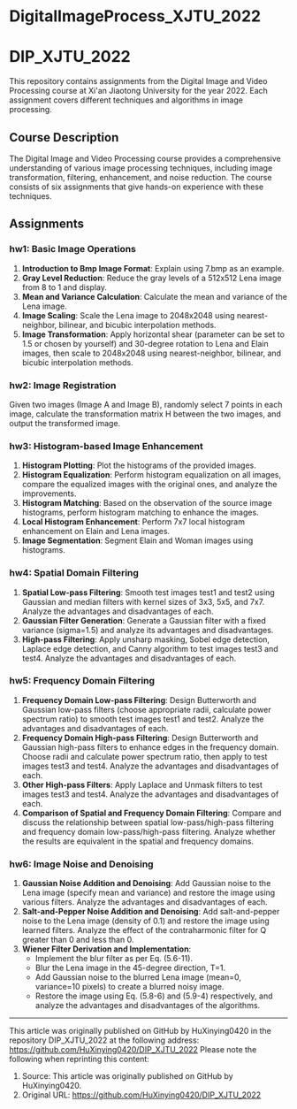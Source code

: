 # DigitalImageProcess_XJTU_2022
# DIP_XJTU_2022

This repository contains assignments from the Digital Image and Video Processing course at Xi'an Jiaotong University for the year 2022. Each assignment covers different techniques and algorithms in image processing.

## Course Description

The Digital Image and Video Processing course provides a comprehensive understanding of various image processing techniques, including image transformation, filtering, enhancement, and noise reduction. The course consists of six assignments that give hands-on experience with these techniques.

## Assignments

### hw1: Basic Image Operations

1. **Introduction to Bmp Image Format**: Explain using 7.bmp as an example.
2. **Gray Level Reduction**: Reduce the gray levels of a 512x512 Lena image from 8 to 1 and display.
3. **Mean and Variance Calculation**: Calculate the mean and variance of the Lena image.
4. **Image Scaling**: Scale the Lena image to 2048x2048 using nearest-neighbor, bilinear, and bicubic interpolation methods.
5. **Image Transformation**: Apply horizontal shear (parameter can be set to 1.5 or chosen by yourself) and 30-degree rotation to Lena and Elain images, then scale to 2048x2048 using nearest-neighbor, bilinear, and bicubic interpolation methods.

### hw2: Image Registration

Given two images (Image A and Image B), randomly select 7 points in each image, calculate the transformation matrix H between the two images, and output the transformed image.

### hw3: Histogram-based Image Enhancement

1. **Histogram Plotting**: Plot the histograms of the provided images.
2. **Histogram Equalization**: Perform histogram equalization on all images, compare the equalized images with the original ones, and analyze the improvements.
3. **Histogram Matching**: Based on the observation of the source image histograms, perform histogram matching to enhance the images.
4. **Local Histogram Enhancement**: Perform 7x7 local histogram enhancement on Elain and Lena images.
5. **Image Segmentation**: Segment Elain and Woman images using histograms.

### hw4: Spatial Domain Filtering

1. **Spatial Low-pass Filtering**: Smooth test images test1 and test2 using Gaussian and median filters with kernel sizes of 3x3, 5x5, and 7x7. Analyze the advantages and disadvantages of each.
2. **Gaussian Filter Generation**: Generate a Gaussian filter with a fixed variance (sigma=1.5) and analyze its advantages and disadvantages.
3. **High-pass Filtering**: Apply unsharp masking, Sobel edge detection, Laplace edge detection, and Canny algorithm to test images test3 and test4. Analyze the advantages and disadvantages of each.

### hw5: Frequency Domain Filtering

1. **Frequency Domain Low-pass Filtering**: Design Butterworth and Gaussian low-pass filters (choose appropriate radii, calculate power spectrum ratio) to smooth test images test1 and test2. Analyze the advantages and disadvantages of each.
2. **Frequency Domain High-pass Filtering**: Design Butterworth and Gaussian high-pass filters to enhance edges in the frequency domain. Choose radii and calculate power spectrum ratio, then apply to test images test3 and test4. Analyze the advantages and disadvantages of each.
3. **Other High-pass Filters**: Apply Laplace and Unmask filters to test images test3 and test4. Analyze the advantages and disadvantages of each.
4. **Comparison of Spatial and Frequency Domain Filtering**: Compare and discuss the relationship between spatial low-pass/high-pass filtering and frequency domain low-pass/high-pass filtering. Analyze whether the results are equivalent in the spatial and frequency domains.

### hw6: Image Noise and Denoising

1. **Gaussian Noise Addition and Denoising**: Add Gaussian noise to the Lena image (specify mean and variance) and restore the image using various filters. Analyze the advantages and disadvantages of each.
2. **Salt-and-Pepper Noise Addition and Denoising**: Add salt-and-pepper noise to the Lena image (density of 0.1) and restore the image using learned filters. Analyze the effect of the contraharmonic filter for Q greater than 0 and less than 0.
3. **Wiener Filter Derivation and Implementation**:
   - Implement the blur filter as per Eq. (5.6-11).
   - Blur the Lena image in the 45-degree direction, T=1.
   - Add Gaussian noise to the blurred Lena image (mean=0, variance=10 pixels) to create a blurred noisy image.
   - Restore the image using Eq. (5.8-6) and (5.9-4) respectively, and analyze the advantages and disadvantages of the algorithms.

<!--


课程作业：图像处理基础算法与各类滤波器的Matlab实现
hw1:
1、Bmp图像格式简介,以7.bmp为例说明；
2、把lena 512*512图像灰度级逐级递减8-1显示；
3、计算lena图像的均值方差；
4、把lena图像用近邻、双线性和双三次插值法zoom到2048*2048；
5、把lena和elain图像分别进行水平shear（参数可设置为1.5，或者自行选择）和旋转30度，并采用用近邻、双线性和双三次插值法zoom到2048*2048；


hw2:图像配准
题目要求：
  要求根据已给的两幅图像，在各幅图像中随机找出7个点，计算出两幅图像之间的转换矩阵H，并且输出转换之后的图像。
注：已给图像分别为Image A和Image B。

hw3:直方图图像增强
共8幅（有数字标号）经变亮或者变暗处理的源图像；
要求：
1.把附件图像的直方图画出； 
2.把所有图像进行直方图均衡；输出均衡后的图像和源图像进行比对；分析改善内容；
3.进一步把图像按照对源图像直方图的观察，各自自行指定不同源图像的直方图，进行直方图匹配，进行图像增强；
4.对elain和lena图像进行7*7的局部直方图增强；
5.利用直方图对图像elain和woman进行分割；
另提供了3幅原始图像：没有数字标号的图像。

hw4
1.空域低通滤波器：分别用高斯滤波器和中值滤波器去平滑测试图像test1和2，模板大小分别是3x3 ， 5x5 ，7x7； 分析各自优缺点；
2.-利用固定方差 sigma=1.5产生高斯滤波器. 附件有产生高斯滤波器的方法； 分析各自优缺点；
3.利用高通滤波器滤波测试图像test3,4：包括unsharp masking, Sobel edge detector, and Laplace edge detection；Canny algorithm.分析各自优缺点；

hw5
1频域低通滤波器：设计低通滤波器包括 butterworth and Gaussian (选择合适的半径，计算功率谱比),平滑测试图像test1和2;分析各自优缺点；
2频域高通滤波器：设计高通滤波器包括butterworth and Gaussian，在频域增强边缘。选择半径和计算功率谱比，测试图像test3,4：分析各自优缺点；
3其他高通滤波器：拉普拉斯和Unmask，对测试图像test3,4滤波；分析各自优缺点；
比较并讨论空域低通高通滤波（Project3）与频域低通和高通的关系；试分析高通、低通滤波器在频域和对应的空域滤波结果是否等效。频域滤波结果如何等效在空频域滤波器。
按标准格式提交报告； 


hw6
1.在测试图像上产生高斯噪声lena图-需能指定均值和方差；并用多种滤波器恢复图像，分析各自优缺点；
2.在测试图像lena图加入椒盐噪声（椒和盐噪声密度均是0.1）；用学过的滤波器恢复图像；在使用反谐波分析Q大于0和小于0的作用；
3.推导维纳滤波器并实现下边要求；
(a) 实现模糊滤波器如方程Eq. (5.6-11).
(b) 模糊lena图像：45度方向，T=1；
(c) 再模糊的lena图像中增加高斯噪声，均值= 0 ，方差=10 pixels 以产生模糊图像；
(d)分别利用方程 Eq. (5.8-6)和(5.9-4)，恢复图像；并分析算法的优缺点.

-->

---

This article was originally published on GitHub by HuXinying0420 in the repository DIP_XJTU_2022 at the following address: https://github.com/HuXinying0420/DIP_XJTU_2022
Please note the following when reprinting this content:

1. Source: This article was originally published on GitHub by HuXinying0420.
2. Original URL: https://github.com/HuXinying0420/DIP_XJTU_2022
